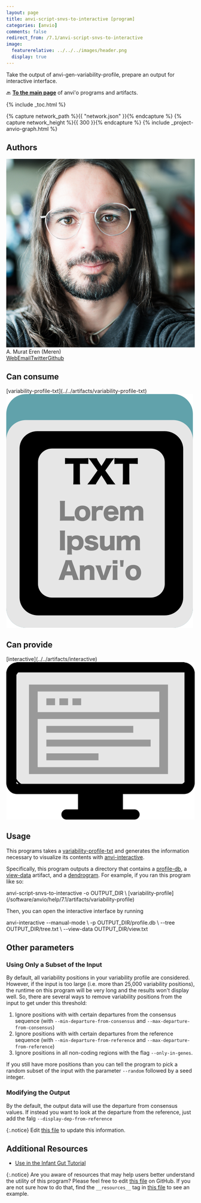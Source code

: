 ```yaml
---
layout: page
title: anvi-script-snvs-to-interactive [program]
categories: [anvio]
comments: false
redirect_from: /7.1/anvi-script-snvs-to-interactive
image:
  featurerelative: ../../../images/header.png
  display: true
---
```


Take the output of anvi-gen-variability-profile, prepare an output for interactive interface.

🔙 **[To the main page](../../)** of anvi'o programs and artifacts.


{% include _toc.html %}
<div id="svg" class="subnetwork"></div>
{% capture network_path %}{{ "network.json" }}{% endcapture %}
{% capture network_height %}{{ 300 }}{% endcapture %}
{% include _project-anvio-graph.html %}


## Authors

<div class="anvio-person"><div class="anvio-person-info"><div class="anvio-person-photo"><img class="anvio-person-photo-img" src="../../images/authors/meren.jpg" /></div><div class="anvio-person-info-box"><span class="anvio-person-name">A. Murat Eren (Meren)</span><div class="anvio-person-social-box"><a href="http://meren.org" class="person-social" target="_blank"><i class="fa fa-fw fa-home"></i>Web</a><a href="mailto:a.murat.eren@gmail.com" class="person-social" target="_blank"><i class="fa fa-fw fa-envelope-square"></i>Email</a><a href="http://twitter.com/merenbey" class="person-social" target="_blank"><i class="fa fa-fw fa-twitter-square"></i>Twitter</a><a href="http://github.com/meren" class="person-social" target="_blank"><i class="fa fa-fw fa-github"></i>Github</a></div></div></div></div>



## Can consume


<p style="text-align: left" markdown="1"><span class="artifact-r">[variability-profile-txt](../../artifacts/variability-profile-txt) <img src="../../images/icons/TXT.png" class="artifact-icon-mini" /></span></p>


## Can provide


<p style="text-align: left" markdown="1"><span class="artifact-p">[interactive](../../artifacts/interactive) <img src="../../images/icons/DISPLAY.png" class="artifact-icon-mini" /></span></p>


## Usage


This programs takes a <span class="artifact-n">[variability-profile-txt](/software/anvio/help/7.1/artifacts/variability-profile-txt)</span> and generates the information necessary to visualize its contents with <span class="artifact-n">[anvi-interactive](/software/anvio/help/7.1/programs/anvi-interactive)</span>. 

Specifically, this program outputs a directory that contains a <span class="artifact-n">[profile-db](/software/anvio/help/7.1/artifacts/profile-db)</span>, a <span class="artifact-n">[view-data](/software/anvio/help/7.1/artifacts/view-data)</span> artifact, and a <span class="artifact-n">[dendrogram](/software/anvio/help/7.1/artifacts/dendrogram)</span>. For example, if you ran this program like so: 

<div class="codeblock" markdown="1">
anvi&#45;script&#45;snvs&#45;to&#45;interactive &#45;o OUTPUT_DIR \
                                <span class="artifact&#45;n">[variability&#45;profile](/software/anvio/help/7.1/artifacts/variability&#45;profile)</span>
</div>

Then, you can open the interactive interface by running 

<div class="codeblock" markdown="1">
anvi&#45;interactive &#45;&#45;manual&#45;mode \
                 &#45;p OUTPUT_DIR/profile.db \
                 &#45;&#45;tree OUTPUT_DIR/tree.txt \
                 &#45;&#45;view&#45;data OUTPUT_DIR/view.txt
</div>

## Other parameters 

### Using Only a Subset of the Input

By default, all variability positions in your variability profile are considered. However, if the input is too large (i.e. more than 25,000 variability positions), the runtime on this program will be very long and the results won't display well. So, there are several ways to remove variability positions from  the input to get under this threshold: 

1. Ignore positions with with certain departures from the consensus sequence (with `--min-departure-from-consensus` and `--max-departure-from-consensus`)
2. Ignore positions with with certain departures from the reference sequence (with `--min-departure-from-reference` and `--max-departure-from-reference`)
3. Ignore positions in all non-coding regions with the flag `--only-in-genes`. 

If you still have more positions than you can tell the program to pick a random subset of the input with the parameter `--random` followed by a seed integer.

### Modifying the Output

By the default, the output data will use the departure from consensus values. If instead you want to look at the departure from the reference, just add the falg `--display-dep-from-reference`


{:.notice}
Edit [this file](https://github.com/merenlab/anvio/tree/master/anvio/docs/programs/anvi-script-snvs-to-interactive.md) to update this information.


## Additional Resources


* [Use in the Infant Gut Tutorial](http://merenlab.org/tutorials/infant-gut/#visualizing-snv-profiles-using-anvio)


{:.notice}
Are you aware of resources that may help users better understand the utility of this program? Please feel free to edit [this file](https://github.com/merenlab/anvio/tree/master/bin/anvi-script-snvs-to-interactive) on GitHub. If you are not sure how to do that, find the `__resources__` tag in [this file](https://github.com/merenlab/anvio/blob/master/bin/anvi-interactive) to see an example.
